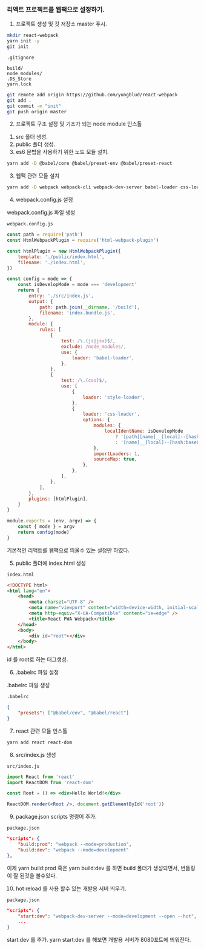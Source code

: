### 리액트 프로젝트를 웹팩으로 설정하기.

1. 프로젝트 생성 및 깃 저장소 master 푸시.

```bash
mkdir react-webpack
yarn init -y
git init
```

`.gitignore`

```
build/
node_modules/
.DS_Store
yarn.lock
```

```bash
git remote add origin https://github.com/yungblud/react-webpack
git add .
git commit -m "init"
git push origin master
```

2. 프로젝트 구조 설정 및 기초가 되는 node module 인스톨

1) src 폴더 생성.
2) public 폴더 생성.
3) es6 문법을 사용하기 위한 노드 모듈 설치.

```bash
yarn add -D @babel/core @babel/preset-env @babel/preset-react
```

3. 웹팩 관련 모듈 설치

```bash
yarn add -D webpack webpack-cli webpack-dev-server babel-loader css-loader style-loader html-webpack-plugin
```

4. webpack.config.js 설정

webpack.config.js 파일 생성

`webpack.config.js`

```js
const path = require('path')
const HtmlWebpackPlugin = require('html-webpack-plugin')

const htmlPlugin = new HtmlWebpackPlugin({
    template: './public/index.html',
    filename: './index.html',
})

const config = mode => {
    const isDevelopMode = mode === 'development'
    return {
        entry: './src/index.js',
        output: {
            path: path.join(__dirname, '/build'),
            filename: 'index.bundle.js',
        },
        module: {
            rules: [
                {
                    test: /\.(js|jsx)$/,
                    exclude: /node_modules/,
                    use: {
                        loader: 'babel-loader',
                    },
                },
                {
                    test: /\.(css)$/,
                    use: [
                        {
                            loader: 'style-loader',
                        },
                        {
                            loader: 'css-loader',
                            options: {
                                modules: {
                                    localIdentName: isDevelopMode
                                        ? '[path][name]__[local]--[hash:base64:5]'
                                        : '[name]__[local]--[hash:base64:5]',
                                },
                                importLoaders: 1,
                                sourceMap: true,
                            },
                        },
                    ],
                },
            ],
        },
        plugins: [htmlPlugin],
    }
}

module.exports = (env, argv) => {
    const { mode } = argv
    return config(mode)
}
```

기본적인 리액트를 웹팩으로 띄울수 있는 설정만 하였다.

5. public 폴더에 index.html 생성

`index.html`

```html
<!DOCTYPE html>
<html lang="en">
    <head>
        <meta charset="UTF-8" />
        <meta name="viewport" content="width=device-width, initial-scale=1.0" />
        <meta http-equiv="X-UA-Compatible" content="ie=edge" />
        <title>React PWA Webpack</title>
    </head>
    <body>
        <div id="root"></div>
    </body>
</html>
```

id 를 root로 하는 태그생성.

6. .babelrc 파일 설정

.babelrc 파일 생성

`.babelrc`

```json
{
    "presets": ["@babel/env", "@babel/react"]
}
```

7. react 관련 모듈 인스톨

```bash
yarn add react react-dom
```

8. src/index.js 생성

`src/index.js`

```jsx
import React from 'react'
import ReactDOM from 'react-dom'

const Root = () => <div>Hello World!</div>

ReactDOM.render(<Root />, document.getElementById('root'))
```

9. package.json scripts 명령어 추가.

`package.json`

```json
"scripts": {
    "build:prod": "webpack --mode=production",
    "build:dev": "webpack --mode=development"
},
```

이제 yarn build:prod 혹은 yarn build:dev 를 하면 build 폴더가 생성되면서, 번들링이 잘 된것을 볼수있다.

10. hot reload 를 사용 할수 있는 개발용 서버 띄우기.

`package.json`

```json
"scripts": {
    "start:dev": "webpack-dev-server --mode=development --open --hot",
    ...
}
```

start:dev 를 추가.
yarn start:dev 를 해보면 개발용 서버가 8080포트에 띄워진다.
